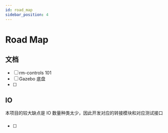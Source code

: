```yaml
---
id: road_map
sidebar_position: 4
---
```


# Road Map
## 文档

* [ ] rm-controls 101
* [ ] Gazebo 底盘
* [ ] 


## IO
本项目的较大缺点是 IO 数量种类太少，因此开发对应的转接模块和对应测试接口
### 
* [ ] 